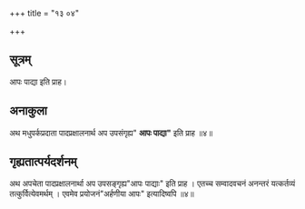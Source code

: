 +++
title = "१३ ०४"

+++
## सूत्रम्
आपः पाद्या इति प्राह।
## अनाकुला
अथ मधुपर्कप्रदाता पादप्रक्षालनार्थ अप उपसंगृह्य" **आपः पाद्या"** इति प्राह ॥४॥
## गृह्यतात्पर्यदर्शनम्
अथ अपचेता पादप्रक्षालनार्था अप उपसङ्गृह्य"आपः पाद्याः" इति प्राह ।
एतच्च सम्वादवचनं अनन्तरं यत्कर्तव्यं तत्कुर्वित्येवमर्थम् ।
एवमेव प्रयोजनं"अर्हणीया आपः" इत्यादिष्वपि ॥४॥
